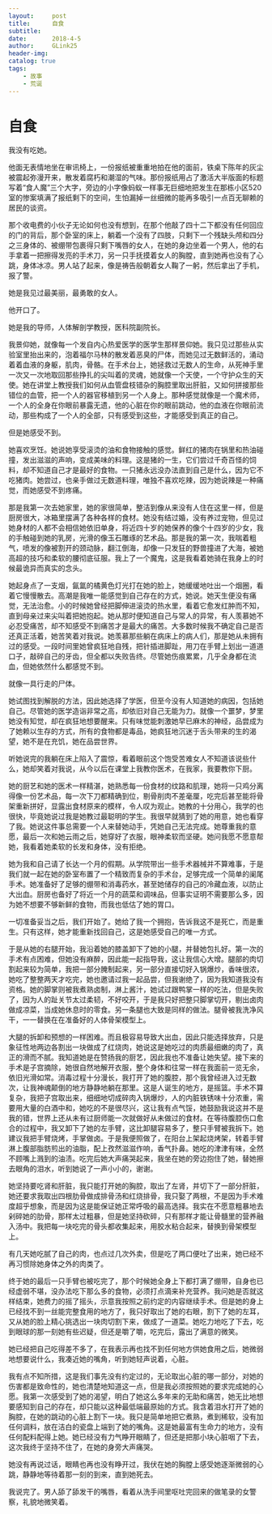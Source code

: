 ```yaml
---
layout:     post
title:      自食
subtitle:   
date:       2018-4-5
author:     GLink25
header-img: 
catalog: true
tags:
    - 故事
    - 荒诞
---
```


# 自食

我没有吃她。
 
他面无表情地坐在审讯椅上，一份报纸被重重地拍在他的面前，铁桌下陈年的灰尘被震起弥漫开来，散发着腐朽和潮湿的气味。那份报纸用占了激活大半版面的标题写着“食人魔”三个大字，旁边的小字像蚂蚁一样事无巨细地把发生在那栋小区520室的惨案填满了报纸剩下的空间，生怕漏掉一丝细微的能再多吸引一点百无聊赖的居民的谈资。
 
那个收电费的小伙子无论如何也没有想到，在那个他敲了四十二下都没有任何回应的门的背后，那个卧室的床上，躺着一个没有了四肢，只剩下一个残缺头颅和四分之三身体的、被绷带包裹得只剩下嘴唇的女人，在她的身边坐着一个男人，他的右手拿着一把擦得发亮的手术刀，另一只手抚摸着女人的胸膛，直到她再也没有了心跳，身体冰凉。男人站了起来，像是祷告般朝着女人鞠了一躬，然后拿出了手机，报了警。
 
她是我见过最美丽，最勇敢的女人。
 
他开口了。
 
她是我的导师，人体解剖学教授，医科院副院长。
 
我景仰她，就像每一个发自内心热爱医学的医学生那样景仰她。我只见过那些从实验室里抬出来的，泡着福尔马林的散发着恶臭的尸体，而她见过无数鲜活的，涌动着着血液的身躯，肌肉，骨骼。在手术台上，她拯救过无数人的生命，从死神手里一次又一次地取回那些挣扎的尖叫着的灵魂，她就像一个天使，一个守护众生的天使。她在讲堂上教授我们如何从血管盘枝错杂的胸腔里取出肝脏，又如何拼接那些错位的血管，把一个人的器官移植到另一个人身上。那种感觉就像是一个魔术师，一个人的全身在你眼前暴露无遗，他的心脏在你的眼前跳动，他的血液在你眼前流动，那些构成了一个人的全部，只有感受到这些，才能感受到真正的自己。
 
但是她感受不到。
 
她喜欢烹饪。她说她享受滚烫的油和食物接触的感觉。鲜红的猪肉在锅里和热油碰撞，发出滋滋的声响，变成美味的料理。这是猪的一生，它们尝过千奇百怪的饲料，却不知道自己才是最好的食物。一只猪永远没办法直到自己是什么，因为它不吃猪肉。她尝过，也亲手做过无数道料理，唯独不喜欢吃辣，因为她说辣是一种痛觉，而她感受不到疼痛。
 
那是我第一次去她家里，她的家很简单，整洁到像从来没有人住在这里一样，但是厨房很大，冰箱里摆满了各种各样的食材。她没有结过婚，没有养过宠物，但见过她身材的人都不会相信她依旧单身，将近四十岁的她保养的像个十四岁的少女，我的手触碰到她的乳房，光滑的像玉石雕琢的艺术品。那是我的第一次，我喘着粗气，喷发的像被割开的颈动脉，翻江倒海，却像一只发狂的野兽撞进了大海，被她高超的技巧和柔软的腰彻底征服。我上了一个魔鬼，这是我看着她骑在我身上的时候最诡异而真实的念头。
 
她起身点了一支烟，氤氲的橘黄色灯光打在她的脸上，她缓缓地吐出一个烟圈，看着它慢慢散去。高潮是我唯一能感觉到自己存在的方式，她说。她天生便没有痛觉，无法治愈。小的时候她曾经把脚伸进滚烫的热水里，看着它愈发红肿而不知，直到母亲过来尖叫着把她抱起。她从那时便知道自己与常人的异常，有人羡慕她不必忍受痛苦，却不知感受不到痛苦才是最大的痛苦。大多数时候我不确定自己是否还真正活着，她苦笑着对我说。她羡慕那些躺在病床上的病人们，那是她从未拥有过的感受。一段时间里她曾疯狂地自残，把针插进脚趾，用刀在手臂上划出一道道口子，敲碎自己的牙齿，但全都以失败告终。尽管她伤痕累累，几乎全身都在流血，但她依然什么都感觉不到。
 
就像一具行走的尸体。
 
她试图找到解脱的方法，因此她选择了学医，但至今没有人知道她的病因，包括她自己。尽管她的医学造诣非常之高，却依旧对自己无能为力。就像一个噩梦，梦里她没有知觉，却在疯狂地想要醒来。只有味觉能刺激她早已麻木的神经，品尝成为了她赖以生存的方式，所有的食物都是毒品，她疯狂地沉迷于舌头带来的生的渴望，她不是在充饥，她在品尝世界。
 
听她说完的我躺在床上陷入了震惊，看着眼前这个饱受苦难女人不知道该说些什么，她却笑着对我说，从今以后在课堂上我教你医术，在我家，我要教你下厨。
 
她的厨艺和她的医术一样精湛，她熟悉每一份食材的纹路和肌理，她将一只鸡分离得像一份艺术品，每一次下刀都精确到位，剔骨削肉不差毫厘，吃完后甚至能将骨架重新拼好，显露出食材原来的模样，令人叹为观止。她教的十分用心，我学的也很快，毕竟她说过我是她教过最聪明的学生。我很早就猜到了她的用意，她也看穿了我。她说这件事总需要一个人来替她动手，凭她自己无法完成。她尊重我的意愿，最后一次和她云雨之后，她穿好了衣服，眼神柔软而坚硬。她问我愿不愿意帮她，我看着她柔软的长发和身体，没有拒绝。
 
她为我和自己请了长达一个月的假期。从学院带出一些手术器械并不算难事，于是我们就一起在她的卧室布置了一个精致而复杂的手术台，足够完成一个简单的阑尾手术。她准备好了足够的绷带和消毒药水，甚至她储存的自己的冷藏血液，以防止大出血。厨房也备好了将近一个月的蔬菜和调味品，但事实证明不需要那么多，因为她不想要不够新鲜的食物，而我也低估了她的胃口。
 
一切准备妥当之后，我们开始了。她给了我一个拥抱，告诉我这不是死亡，而是重生。只有这样，她才能重新找回自己，这是她感受自己的唯一方式。
 
于是从她的右腿开始，我沿着她的膝盖卸下了她的小腿，并替她包扎好。第一次的手术有点困难，但她没有麻醉，因此能一起指导我，这让我信心大增。腿部的肉切割起来较为简单，我把一部分腌制起来，另一部分直接切好入锅爆炒，香味很浓，她吃了整整两天才吃完，她也邀请过我一起品尝，但我谢绝了，因为我知道我没有资格。她的脚掌则被我煮熟卤制，淋上酱汁，她试过跟鸭掌一样的吃法，但是失败了，因为人的趾关节太过柔韧，不好咬开，于是我只好把整只脚掌切开，剔出卤肉做成凉菜，当成她休息时的零食。另一条腿也大致是同样的做法。腿骨被我洗净风干，一一替换在在准备好的人体骨架模型上。
 
大腿的拆卸和预想的一样困难。而且极容易导致大出血，因此只能选择放弃，只是象征性地两边各割出一块做成了红烧肉，她说这是她吃过的肉质最细嫩的肉了，真正的滑而不腻。我知道她是在赞扬我的厨艺，因此我也不准备让她失望。接下来的手术是子宫摘除，她很自然地解开衣服，整个身体和往常一样在我面前一览无余，依旧光滑如常。消毒过程十分漫长，我打开了她的腹腔，那个我曾经进入过无数次，让我神魂颠倒的地方静静地躺在那里。这是人诞生的地方，是摇篮。手术不算复杂，我把子宫取出来，细细地切成碎肉入锅爆炒，人的内脏铁锈味十分浓重，需要用大量的白酒中和，她吃的不是很尽兴，这让我有点气馁，她鼓励我说这并不是我的错，世界上还从未有过厨师能一次就做好从未做过的食材。在等待腹腔伤口愈合的过程中，我又卸下了她的左手臂，这比卸腿容易多了，整只手臂被我拆下。她建议我把手臂烧烤，手掌做卤。于是我便照做了，在阳台上架起烧烤架，转着手臂淋上腹部脂肪煎出的油脂，配上孜然滋滋作响，香气扑鼻。她吃的津津有味，全然不顾嘴上溅到的油渍。吃完后她大声痛哭起来，我坐在她的旁边抱住了她，替她擦去眼角的泪水，听到她说了一声小小的，谢谢。
 
她坚持要吃肾和肝脏，我只能打开她的胸腔，取出了左肾，并切下了一部分肝脏，她还要求我取出四根肋骨做成排骨汤和红烧排骨，我只娶了两根，不是因为手术难度超乎想象，而是因为这是能保证她正常呼吸的最高选择。我实在不愿意粗暴地去剁碎她的肋骨，那样太过粗暴，但是她坚持砍碎，只有那样才能让骨髓里的营养融入汤中。我把每一块吃完的骨头都收集起来，用胶水粘合起来，替换到骨架模型上。
 
有几天她吃腻了自己的肉，也点过几次外卖，但是吃了两口便吐了出来，她已经不再习惯除她身体之外的肉类了。
 
终于她的最后一只手臂也被吃完了，那个时候她全身上下都打满了绷带，自身也已经虚弱不堪，没办法吃下那么多的食物，必须打点滴来补充营养。我问她是否就这样结束，她费力的摇了摇头，示意我按照之前约定的内容继续手术。但是她的身上已经找不到一丝能完整食用的地方了，我只好取出了她的右眼，割下了她的左耳，又从她的脸上精心挑选出一块肉切割下来，做成了一道菜。她吃力地吃了下去，吃到眼球的那一刻她有些迟疑，但还是嚼了嚼，吃完后，露出了满意的微笑。
 
她已经把自己吃得差不多了，在我表示再也找不到任何地方供她食用之后，她微弱地想要说什么，我凑近她的嘴角，听到她轻声说着，心脏。
 
我有点不知所措，这是我们事先没有约定过的，无论取出心脏的哪一部分，对她的伤害都是致命性的，她也清楚地知道这一点，但是我必须按照她的要求完成她的心愿。我第一次感受到了她的渴望，明白了她这么多年来的无助和痛苦，她无比地想要感知到自己的存在，却只能以这种最低端最原始的方式。我含着泪水打开了她的胸腔，在她的跳动的心脏上割下一块。我只是简单地把它煮熟，煮到稀软，没有加任何调料，放在洁白的瓷盘上端到了她的嘴角。这是她最富有生命力的地方，没有任何配料配得上她。她已经没有力气睁开眼睛了，但还是把那小块心脏咽了下去，这次我终于坚持不住了，在她的身旁大声痛哭。
 
她没有再说过话，眼睛也再也没有睁开过，我伏在她的胸膛上感受她逐渐微弱的心跳，静静地等待着那一刻的到来，直到她死去。
 
我说完了。男人舔了舔发干的嘴唇，看着从洗手间里呕吐完回来的做笔录的女警察，礼貌地微笑着。
  